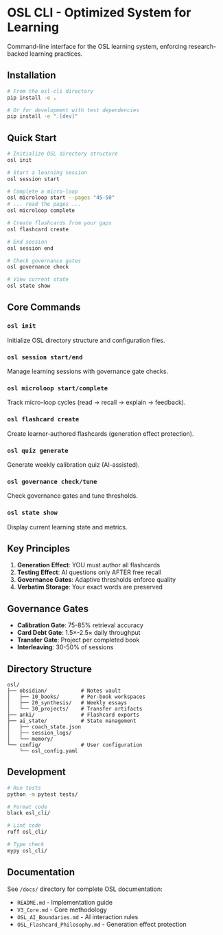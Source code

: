 # OSL CLI - Optimized System for Learning

Command-line interface for the OSL learning system, enforcing research-backed learning practices.

## Installation

```bash
# From the osl-cli directory
pip install -e .

# Or for development with test dependencies
pip install -e ".[dev]"
```

## Quick Start

```bash
# Initialize OSL directory structure
osl init

# Start a learning session
osl session start

# Complete a micro-loop
osl microloop start --pages "45-50"
# ... read the pages ...
osl microloop complete

# Create flashcards from your gaps
osl flashcard create

# End session
osl session end

# Check governance gates
osl governance check

# View current state
osl state show
```

## Core Commands

### `osl init`
Initialize OSL directory structure and configuration files.

### `osl session start/end`
Manage learning sessions with governance gate checks.

### `osl microloop start/complete`
Track micro-loop cycles (read → recall → explain → feedback).

### `osl flashcard create`
Create learner-authored flashcards (generation effect protection).

### `osl quiz generate`
Generate weekly calibration quiz (AI-assisted).

### `osl governance check/tune`
Check governance gates and tune thresholds.

### `osl state show`
Display current learning state and metrics.

## Key Principles

1. **Generation Effect**: YOU must author all flashcards
2. **Testing Effect**: AI questions only AFTER free recall
3. **Governance Gates**: Adaptive thresholds enforce quality
4. **Verbatim Storage**: Your exact words are preserved

## Governance Gates

- **Calibration Gate**: 75-85% retrieval accuracy
- **Card Debt Gate**: 1.5×-2.5× daily throughput
- **Transfer Gate**: Project per completed book
- **Interleaving**: 30-50% of sessions

## Directory Structure

```
osl/
├── obsidian/           # Notes vault
│   ├── 10_books/       # Per-book workspaces  
│   ├── 20_synthesis/   # Weekly essays
│   └── 30_projects/    # Transfer artifacts
├── anki/               # Flashcard exports
├── ai_state/           # State management
│   ├── coach_state.json
│   ├── session_logs/
│   └── memory/
└── config/             # User configuration
    └── osl_config.yaml
```

## Development

```bash
# Run tests
python -m pytest tests/

# Format code
black osl_cli/

# Lint code
ruff osl_cli/

# Type check
mypy osl_cli/
```

## Documentation

See `/docs/` directory for complete OSL documentation:
- `README.md` - Implementation guide
- `V3_Core.md` - Core methodology
- `OSL_AI_Boundaries.md` - AI interaction rules
- `OSL_Flashcard_Philosophy.md` - Generation effect protection